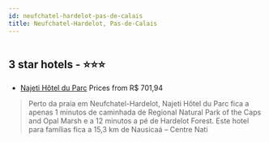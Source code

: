 ```yaml
---
id: neufchatel-hardelot-pas-de-calais
title: Neufchatel-Hardelot, Pas-de-Calais
---
```


<center><img src="https://i.travelapi.com/hotels/1000000/600000/596500/596413/2aa1ade8_z.jpg" alt="" /></center>


##  3 star hotels - ⭐️⭐️⭐️

-    [Najeti Hôtel du Parc](https://www.hurb.com/br/aud/https://www.hurb.com/br/hotels/neufchatel-hardelot/najeti-hotel-du-parc-HT-T40U?cmp=18055) Prices from R$ 701,94
   > Perto da praia em Neufchatel-Hardelot, Najeti Hôtel du Parc fica a apenas 1 minutos de caminhada de Regional Natural Park of the Caps and Opal Marsh e a 12 minutos a pé de Hardelot Forest.  Este hotel para famílias fica a 15,3 km de Nausicaá – Centre Nati
